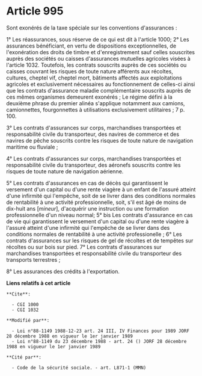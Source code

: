 # Article 995

Sont exonérés de la taxe spéciale sur les conventions d'assurances :

1° Les réassurances, sous réserve de ce qui est dit à l'article 1000;     2° Les assurances bénéficiant, en vertu de
dispositions exceptionnelles, de l'exonération des droits de timbre et d'enregistrement sauf celles souscrites auprès des
sociétés ou caisses d'assurances mutuelles agricoles visées à l'article 1032. Toutefois, les contrats souscrits auprès de ces
sociétés ou caisses couvrant les risques de toute nature afférents aux récoltes, cultures, cheptel vif, cheptel mort,
bâtiments affectés aux exploitations agricoles et exclusivement nécessaires au fonctionnement de celles-ci ainsi que les
contrats d'assurance maladie complémentaire souscrits auprès de ces mêmes organismes demeurent exonérés ;    Le régime défini
à la deuxième phrase du premier alinéa s'applique notamment aux camions, camionnettes, fourgonnettes à utilisations
exclusivement utilitaires ; 7 p. 100.

3° Les contrats d'assurances sur corps, marchandises transportées et responsabilité civile du transporteur, des navires de
commerce et des navires de pêche souscrits contre les risques de toute nature de navigation maritime ou fluviale ;

4° Les contrats d'assurances sur corps, marchandises transportées et responsabilité civile du transporteur, des aéronefs
souscrits contre les risques de toute nature de navigation aérienne.

5° Les contrats d'assurances en cas de décès qui garantissent le versement d'un capital ou d'une rente viagère à un enfant de
l'assuré atteint d'une infirmité qui l'empêche, soit de se livrer dans des conditions normales de rentabilité à une activité
professionnelle, soit, s'il est âgé de moins de dix-huit ans [*mineur*], d'acquérir une instruction ou une formation
professionnelle d'un niveau normal;    5° bis Les contrats d'assurance en cas de vie qui garantissent le versement d'un
capital ou d'une rente viagère à l'assuré atteint d'une infirmité qui l'empêche de se livrer dans des conditions normales de
rentabilité à une activité professionelle ;     6° Les contrats d'assurances sur les risques de gel de récoltes et de
tempêtes sur récoltes ou sur bois sur pied.     7° Les contrats d'assurances sur marchandises transportées et responsabilité
civile du transporteur des transports terrestres ;

8° Les assurances des crédits à l'exportation.

**Liens relatifs à cet article**

	**Cite**:

	  - CGI 1000
	  - CGI 1032

	**Modifié par**:

	  - Loi n°88-1149 1988-12-23 art. 24 III, IV Finances pour 1989 JORF 28 décembre 1988 en vigueur le 1er janvier 1989
	  - Loi n°88-1149 du 23 décembre 1988 - art. 24 () JORF 28 décembre 1988 en vigueur le 1er janvier 1989

	**Cité par**:

	  - Code de la sécurité sociale. - art. L871-1 (MMN)
